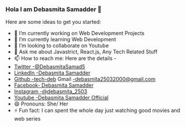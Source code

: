 ### Hola I am Debasmita Samadder 👋


Here are some ideas to get you started:

- 🔭 I’m currently working on Web Development Projects
- 🌱 I’m currently learning Web Development
- 👯 I’m looking to collaborate on Youtube
- 💬 Ask me about Javastrict, React.js, Any Tech Related Stuff
- 📫 How to reach me: Here are the details - 
- [Twitter -@DebasmitaSamad5](https://twitter.com/DebasmitaSamad5?s=08) 
- [LinkedIn -Debasmita Samadder](https://www.linkedin.com/in/debasmita-samadder-0806ba1b1) 
- [Github -tech-deb](https://github.com/tech-deb) Gmail -debasmita25032000@gmail.com 
- [Facebook- Debasmita Samadder](https://www.facebook.com/debasmita25) 
- [Instagram -@debasmita_2503](https://instagram.com/debasmita_2503) 
- [Youtube -Debasmita Samadder Official](https://youtube.com/channel/UCbsLvQmJc4MXMNBaeSUGgsg)
- 😄 Pronouns: She/ Her
- ⚡ Fun fact: I can spent the whole day just watching good movies and web series

